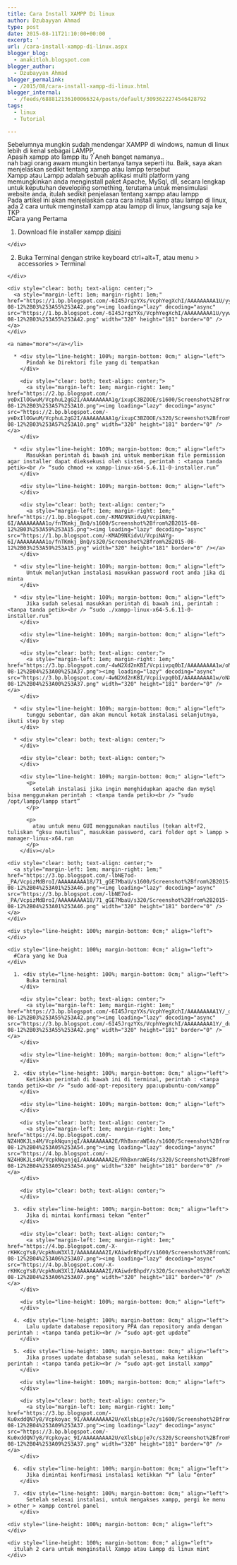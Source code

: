 ```yaml
---
title: Cara Install XAMPP Di linux
author: Dzubayyan Ahmad
type: post
date: 2015-08-11T21:10:00+00:00
excerpt: '						'
url: /cara-install-xampp-di-linux.aspx
blogger_blog:
  - anakitloh.blogspot.com
blogger_author:
  - Dzubayyan Ahmad
blogger_permalink:
  - /2015/08/cara-install-xampp-di-linux.html
blogger_internal:
  - /feeds/688812136100066324/posts/default/3093622274546428792
tags:
  - linux
  - Tutorial

---
```

<div style="line-height: 100%; margin-bottom: 0cm;" align="left">
  Sebelumnya mungkin sudah mendengar XAMPP di windows, namun di linux lebih di kenal sebagai LAMPP,
</div>

<div style="line-height: 100%; margin-bottom: 0cm;" align="left">
</div>

<div style="line-height: 100%; margin-bottom: 0cm;" align="left">
  Apasih xampp ato lampp itu ? Aneh banget namanya..
</div>

<div style="line-height: 100%; margin-bottom: 0cm;" align="left">
  nah bagi orang awam mungkin bertanya tanya seperti itu. Baik, saya akan menjelaskan sedikit tentang xampp atau lampp tersebut
</div>

<div style="line-height: 100%; margin-bottom: 0cm;" align="left">
</div>

<div style="line-height: 100%; margin-bottom: 0cm;" align="left">
  Xampp atau Lampp adalah sebuah aplikasi multi platform yang memungkinkan anda menginstall paket Apache, MySql, dll, secara lengkap untuk keputuhan developing something, terutama untuk mensimulasi website anda, itulah sedikit penjelasan tentang xampp atau lampp
</div>

<div style="line-height: 100%; margin-bottom: 0cm;" align="left">
</div>

<div style="line-height: 100%; margin-bottom: 0cm;" align="left">
  Pada artikel ini akan menjelaskan cara cara install xamp atau lampp di linux, ada 2 cara untuk menginstall xampp atau lampp di linux, langsung saja ke TKP
</div>

<div style="line-height: 100%; margin-bottom: 0cm;" align="left">
</div>

<div style="line-height: 100%; margin-bottom: 0cm;" align="left">
  #Cara yang Pertama
</div>

<div style="clear: both; text-align: center;">
</div>

  1. <div style="line-height: 100%; margin-bottom: 0cm;" align="left">
      Download file installer xampp <a href="https://www.apachefriends.org/download.html" target="_blank" rel="nofollow noopener noreferrer">disini</a>
    </div>

  2. <div style="line-height: 100%; margin-bottom: 0cm;" align="left">
      Buka Terminal dengan strike keyboard ctrl+alt+T, atau menu > accessories > Terminal
    </div>
    
    <div style="clear: both; text-align: center;">
      <a style="margin-left: 1em; margin-right: 1em;" href="https://1.bp.blogspot.com/-6I45JrqzYXs/VcphYegXchI/AAAAAAAAA1U/yywU_X5C5Po/s1600/Screenshot%2Bfrom%2B2015-08-12%2B03%253A55%253A42.png"><img loading="lazy" decoding="async" src="https://1.bp.blogspot.com/-6I45JrqzYXs/VcphYegXchI/AAAAAAAAA1U/yywU_X5C5Po/s320/Screenshot%2Bfrom%2B2015-08-12%2B03%253A55%253A42.png" width="320" height="181" border="0" /></a>
    </div>
    
    <a name="more"></a></li> 
    
      * <div style="line-height: 100%; margin-bottom: 0cm;" align="left">
          Pindah ke Direktori file yang di tempatkan
        </div>
        
        <div style="clear: both; text-align: center;">
          <a style="margin-left: 1em; margin-right: 1em;" href="https://2.bp.blogspot.com/-yeDxIlOGwuM/VcphuL2gG2I/AAAAAAAAA1g/ixupC3BZOOE/s1600/Screenshot%2Bfrom%2B2015-08-12%2B03%253A57%253A10.png"><img loading="lazy" decoding="async" src="https://2.bp.blogspot.com/-yeDxIlOGwuM/VcphuL2gG2I/AAAAAAAAA1g/ixupC3BZOOE/s320/Screenshot%2Bfrom%2B2015-08-12%2B03%253A57%253A10.png" width="320" height="181" border="0" /></a>
        </div>
    
      * <div style="line-height: 100%; margin-bottom: 0cm;" align="left">
          Masukkan perintah di bawah ini untuk memberikan file permission agar installer dapat dieksekusi oleh sistem, perintah : <tanpa tanda petik><br /> “sudo chmod +x xampp-linux-x64-5.6.11-0-installer.run”
        </div>
        
        <div style="line-height: 100%; margin-bottom: 0cm;" align="left">
        </div>
        
        <div style="clear: both; text-align: center;">
          <a style="margin-left: 1em; margin-right: 1em;" href="https://1.bp.blogspot.com/-KMAD9NXidvU/VcpiNAYg-6I/AAAAAAAAA1o/fnTKmkj_BnQ/s1600/Screenshot%2Bfrom%2B2015-08-12%2B03%253A59%253A15.png"><img loading="lazy" decoding="async" src="https://1.bp.blogspot.com/-KMAD9NXidvU/VcpiNAYg-6I/AAAAAAAAA1o/fnTKmkj_BnQ/s320/Screenshot%2Bfrom%2B2015-08-12%2B03%253A59%253A15.png" width="320" height="181" border="0" /></a>
        </div>
    
      * <div style="line-height: 100%; margin-bottom: 0cm;" align="left">
          Untuk melanjutkan instalasi masukkan password root anda jika di minta
        </div>
    
      * <div style="line-height: 100%; margin-bottom: 0cm;" align="left">
          Jika sudah selesai masukkan perintah di bawah ini, perintah : <tanpa tanda petik><br /> “sudo ./xampp-linux-x64-5.6.11-0-installer.run”
        </div>
        
        <div style="line-height: 100%; margin-bottom: 0cm;" align="left">
        </div>
        
        <div style="clear: both; text-align: center;">
          <a style="margin-left: 1em; margin-right: 1em;" href="https://3.bp.blogspot.com/-4wN2Xd2nKBI/Vcpiivpq0bI/AAAAAAAAA1w/oNXXyD5C0VE/s1600/Screenshot%2Bfrom%2B2015-08-12%2B04%253A00%253A37.png"><img loading="lazy" decoding="async" src="https://3.bp.blogspot.com/-4wN2Xd2nKBI/Vcpiivpq0bI/AAAAAAAAA1w/oNXXyD5C0VE/s320/Screenshot%2Bfrom%2B2015-08-12%2B04%253A00%253A37.png" width="320" height="181" border="0" /></a>
        </div>
    
      * <div style="line-height: 100%; margin-bottom: 0cm;" align="left">
          tunggu sebentar, dan akan muncul kotak instalasi selanjutnya, ikuti step by step
        </div>
    
      * <div style="clear: both; text-align: center;">
        </div>
        
        <div style="clear: both; text-align: center;">
        </div>
        
        <div style="line-height: 100%; margin-bottom: 0cm;" align="left">
          <p>
            setelah instalasi jika ingin menghidupkan apache dan mySql bisa menggunakan perintah : <tanpa tanda petik><br /> “sudo /opt/lampp/lampp start”
          </p>
          
          <p>
            atau untuk menu GUI menggunakan nautilus (tekan alt+F2, tuliskan “gksu nautilus”, masukkan password, cari folder opt > lampp > manager-linux-x64.run
          </p>
        </div></ol> 
    
    <div style="clear: both; text-align: center;">
      <a style="margin-left: 1em; margin-right: 1em;" href="https://3.bp.blogspot.com/-lbNE7od-_PA/VcpizMdBroI/AAAAAAAAA18/71_gGE7MbaU/s1600/Screenshot%2Bfrom%2B2015-08-12%2B04%253A01%253A46.png"><img loading="lazy" decoding="async" src="https://3.bp.blogspot.com/-lbNE7od-_PA/VcpizMdBroI/AAAAAAAAA18/71_gGE7MbaU/s320/Screenshot%2Bfrom%2B2015-08-12%2B04%253A01%253A46.png" width="320" height="181" border="0" /></a>
    </div>
    
    <div style="line-height: 100%; margin-bottom: 0cm;" align="left">
    </div>
    
    <div style="line-height: 100%; margin-bottom: 0cm;" align="left">
      #Cara yang ke Dua
    </div>
    
      1. <div style="line-height: 100%; margin-bottom: 0cm;" align="left">
          Buka terminal
        </div>
        
        <div style="clear: both; text-align: center;">
          <a style="margin-left: 1em; margin-right: 1em;" href="https://3.bp.blogspot.com/-6I45JrqzYXs/VcphYegXchI/AAAAAAAAA1Y/_dur34Hyto4/s1600/Screenshot%2Bfrom%2B2015-08-12%2B03%253A55%253A42.png"><img loading="lazy" decoding="async" src="https://3.bp.blogspot.com/-6I45JrqzYXs/VcphYegXchI/AAAAAAAAA1Y/_dur34Hyto4/s320/Screenshot%2Bfrom%2B2015-08-12%2B03%253A55%253A42.png" width="320" height="181" border="0" /></a>
        </div>
        
        <div style="line-height: 100%; margin-bottom: 0cm;" align="left">
        </div>
    
      2. <div style="line-height: 100%; margin-bottom: 0cm;" align="left">
          Ketikkan perintah di bawah ini di terminal, perintah : <tanpa tanda petik><br /> “sudo add-apt-repository ppa:upubuntu-com/xampp”
        </div>
        
        <div style="line-height: 100%; margin-bottom: 0cm;" align="left">
        </div>
        
        <div style="clear: both; text-align: center;">
          <a style="margin-left: 1em; margin-right: 1em;" href="https://4.bp.blogspot.com/-NZ4H0KJLs4M/VcpkNqunjqI/AAAAAAAAA2E/RhBxnraWE4s/s1600/Screenshot%2Bfrom%2B2015-08-12%2B04%253A05%253A54.png"><img loading="lazy" decoding="async" src="https://4.bp.blogspot.com/-NZ4H0KJLs4M/VcpkNqunjqI/AAAAAAAAA2E/RhBxnraWE4s/s320/Screenshot%2Bfrom%2B2015-08-12%2B04%253A05%253A54.png" width="320" height="181" border="0" /></a>
        </div>
        
        <div style="clear: both; text-align: center;">
        </div>
    
      3. <div style="line-height: 100%; margin-bottom: 0cm;" align="left">
          Jika di mintai konfirmasi tekan “enter”
        </div>
        
        <div style="clear: both; text-align: center;">
          <a style="margin-left: 1em; margin-right: 1em;" href="https://4.bp.blogspot.com/-X-rKHKcgYs8/VcpkNuW3XlI/AAAAAAAAA2I/KAiwdrBhpdY/s1600/Screenshot%2Bfrom%2B2015-08-12%2B04%253A06%253A07.png"><img loading="lazy" decoding="async" src="https://4.bp.blogspot.com/-X-rKHKcgYs8/VcpkNuW3XlI/AAAAAAAAA2I/KAiwdrBhpdY/s320/Screenshot%2Bfrom%2B2015-08-12%2B04%253A06%253A07.png" width="320" height="181" border="0" /></a>
        </div>
        
        <div style="line-height: 100%; margin-bottom: 0cm;" align="left">
        </div>
    
      4. <div style="line-height: 100%; margin-bottom: 0cm;" align="left">
          Lalu update database repository PPA dan repository anda dengan perintah : <tanpa tanda petik><br /> “sudo apt-get update”
        </div>
    
      5. <div style="line-height: 100%; margin-bottom: 0cm;" align="left">
          Jika proses update database sudah selesai, maka ketikkan perintah : <tanpa tanda petik><br /> “sudo apt-get install xampp”
        </div>
        
        <div style="line-height: 100%; margin-bottom: 0cm;" align="left">
        </div>
        
        <div style="clear: both; text-align: center;">
          <a style="margin-left: 1em; margin-right: 1em;" href="https://3.bp.blogspot.com/-Ku0xddQN7y8/Vcpkoyac_9I/AAAAAAAAA2U/eXlsbLpje7c/s1600/Screenshot%2Bfrom%2B2015-08-12%2B04%253A09%253A37.png"><img loading="lazy" decoding="async" src="https://3.bp.blogspot.com/-Ku0xddQN7y8/Vcpkoyac_9I/AAAAAAAAA2U/eXlsbLpje7c/s320/Screenshot%2Bfrom%2B2015-08-12%2B04%253A09%253A37.png" width="320" height="181" border="0" /></a>
        </div>
    
      6. <div style="line-height: 100%; margin-bottom: 0cm;" align="left">
          Jika dimintai konfirmasi instalasi ketikkan “Y” lalu “enter”
        </div>
    
      7. <div style="line-height: 100%; margin-bottom: 0cm;" align="left">
          Setelah selesai instalasi, untuk mengakses xampp, pergi ke menu > other > xampp control panel
        </div>
    
    <div style="line-height: 100%; margin-bottom: 0cm;" align="left">
    </div>
    
    <div style="line-height: 100%; margin-bottom: 0cm;" align="left">
      itulah 2 cara untuk menginstall Xampp atau Lampp di linux mint
    </div>